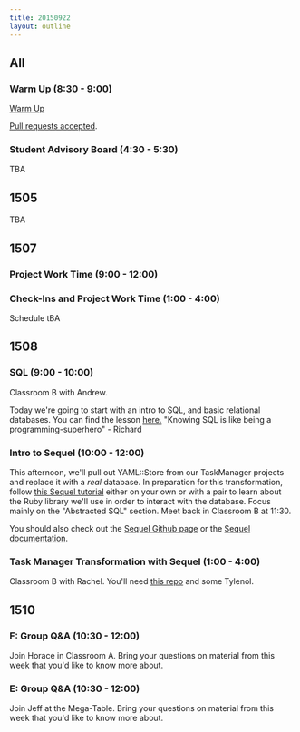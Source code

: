 ```yaml
---
title: 20150922
layout: outline
---
```


## All

### Warm Up (8:30 - 9:00)

[Warm Up](https://thewarmup.herokuapp.com)

[Pull requests accepted](https://github.com/mikedao/the-warm-up).

### Student Advisory Board (4:30 - 5:30)

TBA


## 1505

TBA


## 1507

### Project Work Time (9:00 - 12:00)

### Check-Ins and Project Work Time (1:00 - 4:00)

Schedule tBA


## 1508

### SQL (9:00 - 10:00)

Classroom B with Andrew.

Today we're going to start with an intro to SQL, and basic relational databases. You can find the lesson [here.](https://github.com/turingschool/lesson_plans/blob/master/ruby_02-web_applications_with_ruby/introduction_to_sql.markdown) "Knowing SQL is like being a programming-superhero" - Richard

### Intro to Sequel (10:00 - 12:00)

This afternoon, we'll pull out YAML::Store from our TaskManager projects and replace it with a *real* database. In preparation for this transformation, follow [this Sequel tutorial](http://tutorials.jumpstartlab.com/topics/sql/sequel.html) either on your own or with a pair to learn about the Ruby library we'll use in order to interact with the database. Focus mainly on the "Abstracted SQL" section. Meet back in Classroom B at 11:30.

You should also check out the [Sequel Github page](https://github.com/jeremyevans/sequel) or the [Sequel documentation](http://sequel.jeremyevans.net/).

### Task Manager Transformation with Sequel (1:00 - 4:00)

Classroom B with Rachel. You'll need [this repo](https://github.com/turingschool-examples/1508-task-manager) and some Tylenol.

## 1510

### F: Group Q&A (10:30 - 12:00)

Join Horace in Classroom A. Bring your questions on material
from this week that you'd like to know more about.

### E: Group Q&A (10:30 - 12:00)

Join Jeff at the Mega-Table. Bring your questions on material from
this week that you'd like to know more about.
